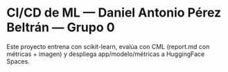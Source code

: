 # CI/CD de ML — Daniel Antonio Pérez Beltrán — Grupo 0

Este proyecto entrena con scikit-learn, evalúa con CML (report.md con métricas + imagen)
y despliega app/modelo/métricas a HuggingFace Spaces.
